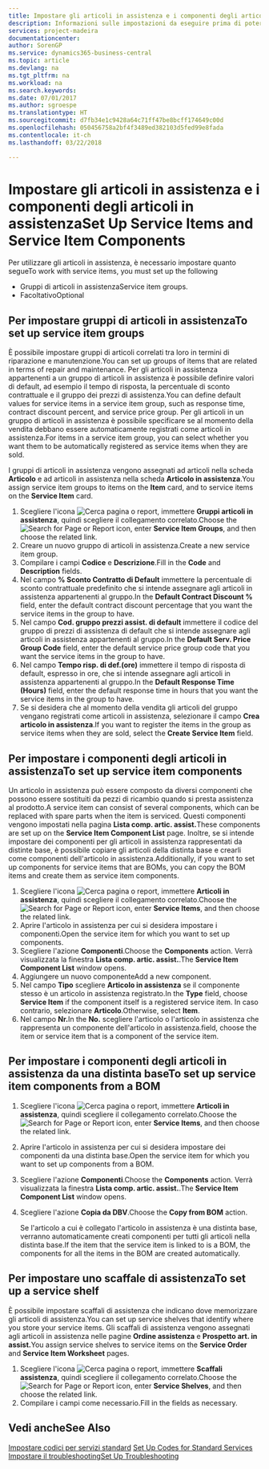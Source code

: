 ```yaml
---
title: Impostare gli articoli in assistenza e i componenti degli articoli in assistenza | Documenti Microsoft
description: Informazioni sulle impostazioni da eseguire prima di poter utilizzare gli articoli di assistenza, inclusi i valori di default, ad esempio il tempo di risposta, la percentuale di sconto contrattuale e il gruppo dei prezzi di assistenza.
services: project-madeira
documentationcenter: 
author: SorenGP
ms.service: dynamics365-business-central
ms.topic: article
ms.devlang: na
ms.tgt_pltfrm: na
ms.workload: na
ms.search.keywords: 
ms.date: 07/01/2017
ms.author: sgroespe
ms.translationtype: HT
ms.sourcegitcommit: d7fb34e1c9428a64c71ff47be8bcff174649c00d
ms.openlocfilehash: 050456758a2bf4f3489ed382103d5fed99e8fada
ms.contentlocale: it-ch
ms.lasthandoff: 03/22/2018

---
```

# <a name="set-up-service-items-and-service-item-components"></a><span data-ttu-id="df2fd-103">Impostare gli articoli in assistenza e i componenti degli articoli in assistenza</span><span class="sxs-lookup"><span data-stu-id="df2fd-103">Set Up Service Items and Service Item Components</span></span>
<span data-ttu-id="df2fd-104">Per utilizzare gli articoli in assistenza, è necessario impostare quanto segue</span><span class="sxs-lookup"><span data-stu-id="df2fd-104">To work with service items, you must set up the following</span></span>

* <span data-ttu-id="df2fd-105">Gruppi di articoli in assistenza</span><span class="sxs-lookup"><span data-stu-id="df2fd-105">Service item groups.</span></span>
* <span data-ttu-id="df2fd-106">Facoltativo</span><span class="sxs-lookup"><span data-stu-id="df2fd-106">Optional</span></span>

## <a name="to-set-up-service-item-groups"></a><span data-ttu-id="df2fd-107">Per impostare gruppi di articoli in assistenza</span><span class="sxs-lookup"><span data-stu-id="df2fd-107">To set up service item groups</span></span>
<span data-ttu-id="df2fd-108">È possibile impostare gruppi di articoli correlati tra loro in termini di riparazione e manutenzione.</span><span class="sxs-lookup"><span data-stu-id="df2fd-108">You can set up groups of items that are related in terms of repair and maintenance.</span></span> <span data-ttu-id="df2fd-109">Per gli articoli in assistenza appartenenti a un gruppo di articoli in assistenza è possibile definire valori di default, ad esempio il tempo di risposta, la percentuale di sconto contrattuale e il gruppo dei prezzi di assistenza.</span><span class="sxs-lookup"><span data-stu-id="df2fd-109">You can define default values for service items in a service item group, such as response time, contract discount percent, and service price group.</span></span> <span data-ttu-id="df2fd-110">Per gli articoli in un gruppo di articoli in assistenza è possibile specificare se al momento della vendita debbano essere automaticamente registrati come articoli in assistenza.</span><span class="sxs-lookup"><span data-stu-id="df2fd-110">For items in a service item group, you can select whether you want them to be automatically registered as service items when they are sold.</span></span>  

<span data-ttu-id="df2fd-111">I gruppi di articoli in assistenza vengono assegnati ad articoli nella scheda **Articolo** e ad articoli in assistenza nella scheda **Articolo in assistenza**.</span><span class="sxs-lookup"><span data-stu-id="df2fd-111">You assign service item groups to items on the **Item** card, and to service items on the **Service Item** card.</span></span>  

1. <span data-ttu-id="df2fd-112">Scegliere l'icona ![Cerca pagina o report](media/ui-search/search_small.png "icona Cerca pagina o report"), immettere **Gruppi articoli in assistenza**, quindi scegliere il collegamento correlato.</span><span class="sxs-lookup"><span data-stu-id="df2fd-112">Choose the ![Search for Page or Report](media/ui-search/search_small.png "Search for Page or Report icon") icon, enter **Service Item Groups**, and then choose the related link.</span></span>  
2. <span data-ttu-id="df2fd-113">Creare un nuovo gruppo di articoli in assistenza.</span><span class="sxs-lookup"><span data-stu-id="df2fd-113">Create a new service item group.</span></span>  
3. <span data-ttu-id="df2fd-114">Compilare i campi **Codice** e **Descrizione**.</span><span class="sxs-lookup"><span data-stu-id="df2fd-114">Fill in the **Code** and **Description** fields.</span></span>  
4. <span data-ttu-id="df2fd-115">Nel campo **% Sconto Contratto di Default** immettere la percentuale di sconto contrattuale predefinito che si intende assegnare agli articoli in assistenza appartenenti al gruppo.</span><span class="sxs-lookup"><span data-stu-id="df2fd-115">In the **Default Contract Discount %** field, enter the default contract discount percentage that you want the service items in the group to have.</span></span>  
5. <span data-ttu-id="df2fd-116">Nel campo **Cod. gruppo prezzi assist. di default** immettere il codice del gruppo di prezzi di assistenza di default che si intende assegnare agli articoli in assistenza appartenenti al gruppo.</span><span class="sxs-lookup"><span data-stu-id="df2fd-116">In the **Default Serv. Price Group Code** field, enter the default service price group code that you want the service items in the group to have.</span></span>  
6. <span data-ttu-id="df2fd-117">Nel campo **Tempo risp. di def.(ore)** immettere il tempo di risposta di default, espresso in ore, che si intende assegnare agli articoli in assistenza appartenenti al gruppo.</span><span class="sxs-lookup"><span data-stu-id="df2fd-117">In the **Default Response Time (Hours)** field, enter the default response time in hours that you want the service items in the group to have.</span></span>  
7. <span data-ttu-id="df2fd-118">Se si desidera che al momento della vendita gli articoli del gruppo vengano registrati come articoli in assistenza, selezionare il campo **Crea articolo in assistenza**.</span><span class="sxs-lookup"><span data-stu-id="df2fd-118">If you want to register the items in the group as service items when they are sold, select the **Create Service Item** field.</span></span>  

## <a name="to-set-up-service-item-components"></a><span data-ttu-id="df2fd-119">Per impostare i componenti degli articoli in assistenza</span><span class="sxs-lookup"><span data-stu-id="df2fd-119">To set up service item components</span></span>
<span data-ttu-id="df2fd-120">Un articolo in assistenza può essere composto da diversi componenti che possono essere sostituiti da pezzi di ricambio quando si presta assistenza al prodotto.</span><span class="sxs-lookup"><span data-stu-id="df2fd-120">A service item can consist of several components, which can be replaced with spare parts when the item is serviced.</span></span> <span data-ttu-id="df2fd-121">Questi componenti vengono impostati nella pagina **Lista comp. artic. assist.**</span><span class="sxs-lookup"><span data-stu-id="df2fd-121">These components are set up on the **Service Item Component List** page.</span></span> <span data-ttu-id="df2fd-122">Inoltre, se si intende impostare dei componenti per gli articoli in assistenza rappresentati da distinte base, è possibile copiare gli articoli della distinta base e crearli come componenti dell'articolo in assistenza.</span><span class="sxs-lookup"><span data-stu-id="df2fd-122">Additionally, if you want to set up components for service items that are BOMs, you can copy the BOM items and create them as service item components.</span></span>

1. <span data-ttu-id="df2fd-123">Scegliere l'icona ![Cerca pagina o report](media/ui-search/search_small.png "icona Cerca pagina o report"), immettere **Articoli in assistenza**, quindi scegliere il collegamento correlato.</span><span class="sxs-lookup"><span data-stu-id="df2fd-123">Choose the ![Search for Page or Report](media/ui-search/search_small.png "Search for Page or Report icon") icon, enter **Service Items**, and then choose the related link.</span></span>
2. <span data-ttu-id="df2fd-124">Aprire l'articolo in assistenza per cui si desidera impostare i componenti.</span><span class="sxs-lookup"><span data-stu-id="df2fd-124">Open the service item for which you want to set up components.</span></span>  
3. <span data-ttu-id="df2fd-125">Scegliere l'azione **Componenti**.</span><span class="sxs-lookup"><span data-stu-id="df2fd-125">Choose the **Components** action.</span></span> <span data-ttu-id="df2fd-126">Verrà visualizzata la finestra **Lista comp. artic. assist.**.</span><span class="sxs-lookup"><span data-stu-id="df2fd-126">The **Service Item Component List** window opens.</span></span>  
4. <span data-ttu-id="df2fd-127">Aggiungere un nuovo componente</span><span class="sxs-lookup"><span data-stu-id="df2fd-127">Add a new component.</span></span>  
5. <span data-ttu-id="df2fd-128">Nel campo **Tipo** scegliere **Articolo in assistenza** se il componente stesso è un articolo in assistenza registrato.</span><span class="sxs-lookup"><span data-stu-id="df2fd-128">In the **Type** field, choose **Service Item** if the component itself is a registered service item.</span></span> <span data-ttu-id="df2fd-129">In caso contrario, selezionare **Articolo**.</span><span class="sxs-lookup"><span data-stu-id="df2fd-129">Otherwise, select **Item**.</span></span>  
6. <span data-ttu-id="df2fd-130">Nel campo **Nr.**</span><span class="sxs-lookup"><span data-stu-id="df2fd-130">In the **No.**</span></span> <span data-ttu-id="df2fd-131">scegliere l'articolo o l'articolo in assistenza che rappresenta un componente dell'articolo in assistenza.</span><span class="sxs-lookup"><span data-stu-id="df2fd-131">field, choose the item or service item that is a component of the service item.</span></span>  

## <a name="to-set-up-service-item-components-from-a-bom"></a><span data-ttu-id="df2fd-132">Per impostare i componenti degli articoli in assistenza da una distinta base</span><span class="sxs-lookup"><span data-stu-id="df2fd-132">To set up service item components from a BOM</span></span>
1.  <span data-ttu-id="df2fd-133">Scegliere l'icona ![Cerca pagina o report](media/ui-search/search_small.png "icona Cerca pagina o report"), immettere **Articoli in assistenza**, quindi scegliere il collegamento correlato.</span><span class="sxs-lookup"><span data-stu-id="df2fd-133">Choose the ![Search for Page or Report](media/ui-search/search_small.png "Search for Page or Report icon") icon, enter **Service Items**, and then choose the related link.</span></span>  
2. <span data-ttu-id="df2fd-134">Aprire l'articolo in assistenza per cui si desidera impostare dei componenti da una distinta base.</span><span class="sxs-lookup"><span data-stu-id="df2fd-134">Open the service item for which you want to set up components from a BOM.</span></span>  
3. <span data-ttu-id="df2fd-135">Scegliere l'azione **Componenti**.</span><span class="sxs-lookup"><span data-stu-id="df2fd-135">Choose the **Components** action.</span></span> <span data-ttu-id="df2fd-136">Verrà visualizzata la finestra **Lista comp. artic. assist.**.</span><span class="sxs-lookup"><span data-stu-id="df2fd-136">The **Service Item Component List** window opens.</span></span>  
4. <span data-ttu-id="df2fd-137">Scegliere l'azione **Copia da DBV**.</span><span class="sxs-lookup"><span data-stu-id="df2fd-137">Choose the **Copy from BOM** action.</span></span>  

    <span data-ttu-id="df2fd-138">Se l'articolo a cui è collegato l'articolo in assistenza è una distinta base, verranno automaticamente creati componenti per tutti gli articoli nella distinta base.</span><span class="sxs-lookup"><span data-stu-id="df2fd-138">If the item that the service item is linked to is a BOM, the components for all the items in the BOM are created automatically.</span></span>  

## <a name="to-set-up-a-service-shelf"></a><span data-ttu-id="df2fd-139">Per impostare uno scaffale di assistenza</span><span class="sxs-lookup"><span data-stu-id="df2fd-139">To set up a service shelf</span></span>
<span data-ttu-id="df2fd-140">È possibile impostare scaffali di assistenza che indicano dove memorizzare gli articoli di assistenza.</span><span class="sxs-lookup"><span data-stu-id="df2fd-140">You can set up service shelves that identify where you store your service items.</span></span> <span data-ttu-id="df2fd-141">Gli scaffali di assistenza vengono assegnati agli articoli in assistenza nelle pagine **Ordine assistenza** e **Prospetto art. in assist.**</span><span class="sxs-lookup"><span data-stu-id="df2fd-141">You assign service shelves to service items on the **Service Order** and **Service Item Worksheet** pages.</span></span>  

1. <span data-ttu-id="df2fd-142">Scegliere l'icona ![Cerca pagina o report](media/ui-search/search_small.png "icona Cerca pagina o report"), immettere **Scaffali assistenza**, quindi scegliere il collegamento correlato.</span><span class="sxs-lookup"><span data-stu-id="df2fd-142">Choose the ![Search for Page or Report](media/ui-search/search_small.png "Search for Page or Report icon") icon, enter **Service Shelves**, and then choose the related link.</span></span>
2. <span data-ttu-id="df2fd-143">Compilare i campi come necessario.</span><span class="sxs-lookup"><span data-stu-id="df2fd-143">Fill in the fields as necessary.</span></span>

## <a name="see-also"></a><span data-ttu-id="df2fd-144">Vedi anche</span><span class="sxs-lookup"><span data-stu-id="df2fd-144">See Also</span></span>
<span data-ttu-id="df2fd-145">[Impostare codici per servizi standard](service-how-setup-service-coding.md) </span><span class="sxs-lookup"><span data-stu-id="df2fd-145">[Set Up Codes for Standard Services](service-how-setup-service-coding.md) </span></span>  
[<span data-ttu-id="df2fd-146">Impostare il troubleshooting</span><span class="sxs-lookup"><span data-stu-id="df2fd-146">Set Up Troubleshooting</span></span>](service-how-setup-troubleshooting.md)

